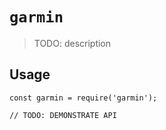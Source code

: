 # `garmin`

> TODO: description

## Usage

```
const garmin = require('garmin');

// TODO: DEMONSTRATE API
```
